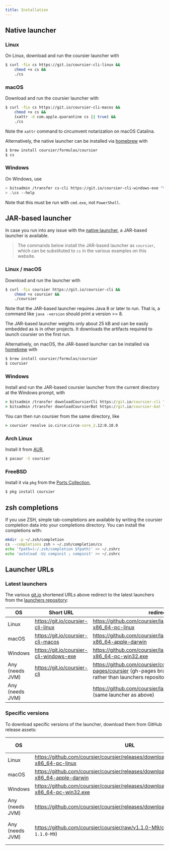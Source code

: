 ```yaml
---
title: Installation
---
```


## Native launcher

### Linux

On Linux, download and run the coursier launcher with
```bash
$ curl -fLo cs https://git.io/coursier-cli-linux &&
    chmod +x cs &&
    ./cs
```

### macOS

Download and run the coursier launcher with
```bash
$ curl -fLo cs https://git.io/coursier-cli-macos &&
    chmod +x cs &&
    (xattr -d com.apple.quarantine cs || true) &&
    ./cs
```

Note the `xattr` command to circumvent notarization on macOS Catalina.

Alternatively, the native launcher can be installed via [homebrew](https://brew.sh) with
```bash
$ brew install coursier/formulas/coursier
$ cs
```

### Windows

On Windows, use
```bash
> bitsadmin /transfer cs-cli https://git.io/coursier-cli-windows-exe "%cd%\cs.exe"
> .\cs --help
```
Note that this must be run with `cmd.exe`, not `PowerShell`.

## JAR-based launcher

In case you run into any issue with the [native launcher](#native-launcher),
a JAR-based launcher is available.

> The commands below install the JAR-based launcher as `coursier`, which can be
substituted to `cs` in the various examples on this website.

### Linux / macOS

Download and run the launcher with
```bash
$ curl -fLo coursier https://git.io/coursier-cli &&
    chmod +x coursier &&
    ./coursier
```

Note that the JAR-based launcher requires Java 8 or later to run.
That is, a command like `java -version` should print a version >= 8.

The JAR-based launcher weights only about 25 kB and can be easily embedded
as is in other projects.
It downloads the artifacts required to launch coursier on the first run.

Alternatively, on macOS, the JAR-based launcher can be installed via [homebrew](https://brew.sh) with
```bash
$ brew install coursier/formulas/coursier
$ coursier
```

### Windows

Install and run the JAR-based coursier launcher from the current directory at the Windows prompt, with
```bat
> bitsadmin /transfer downloadCoursierCli https://git.io/coursier-cli "%cd%\coursier"
> bitsadmin /transfer downloadCoursierBat https://git.io/coursier-bat "%cd%\coursier.bat"
```

You can then run coursier from the same directory, like
```bat
> coursier resolve io.circe:circe-core_2.12:0.10.0
```

### Arch Linux

Install it from [AUR](https://aur.archlinux.org/packages/coursier/),
```bash
$ pacaur -S coursier
```

### FreeBSD

Install it via `pkg` from the [Ports Collection](https://www.freshports.org/devel/coursier/),
```bash
$ pkg install coursier
```

## zsh completions

If you use ZSH, simple tab-completions are available by writing the
coursier completion data into your completions directory.
You can install the completions with:
```bash
mkdir -p ~/.zsh/completion
cs --completions zsh > ~/.zsh/completion/cs
echo 'fpath=(~/.zsh/completion $fpath)' >> ~/.zshrc
echo 'autoload -Uz compinit ; compinit' >> ~/.zshrc
```

## Launcher URLs

### Latest launchers

The various [git.io](https://git.io) shortened URLs above redirect
to the latest launchers from the [launchers repository](https://github.com/coursier/launchers):

|OS|Short URL|redirects to|
|-|-|-|
|Linux|<https://git.io/coursier-cli-linux>|<https://github.com/coursier/launchers/raw/master/cs-x86_64-pc-linux>|
|macOS|<https://git.io/coursier-cli-macos>|<https://github.com/coursier/launchers/raw/master/cs-x86_64-apple-darwin>|
|Windows|<https://git.io/coursier-cli-windows-exe>|<https://github.com/coursier/launchers/raw/master/cs-x86_64-pc-win32.exe>|
|Any (needs JVM)|<https://git.io/coursier-cli>|<https://github.com/coursier/coursier/raw/gh-pages/coursier> (gh-pages branch of coursier repository rather than launchers repository)|
|Any (needs JVM)| |<https://github.com/coursier/launchers/raw/master/coursier> (same launcher as above)|

### Specific versions

To download specific versions of the launcher, download them from GitHub release
assets:

|OS|URL|Since version|
|-|-|-|
|Linux|<https://github.com/coursier/coursier/releases/download/v@VERSION@/cs-x86_64-pc-linux>|`2.0.0-RC3-1`|
|macOS|<https://github.com/coursier/coursier/releases/download/v@VERSION@/cs-x86_64-apple-darwin>|`2.0.0-RC3-1`|
|Windows|<https://github.com/coursier/coursier/releases/download/v@VERSION@/cs-x86_64-pc-win32.exe>|`2.0.0-RC6`|
|Any (needs JVM)|<https://github.com/coursier/coursier/releases/download/v@VERSION@/coursier>|`1.1.0-M9`|
|Any (needs JVM)|<https://github.com/coursier/coursier/raw/v1.1.0-M9/coursier> (up to version `1.1.0-M9`)|*Invalid for newest versions*|
